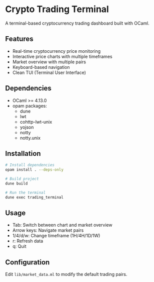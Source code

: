 # Crypto Trading Terminal

A terminal-based cryptocurrency trading dashboard built with OCaml.

## Features
- Real-time cryptocurrency price monitoring
- Interactive price charts with multiple timeframes
- Market overview with multiple pairs
- Keyboard-based navigation
- Clean TUI (Terminal User Interface)

## Dependencies
- OCaml >= 4.13.0
- opam packages:
  - dune
  - lwt
  - cohttp-lwt-unix
  - yojson
  - notty
  - notty.unix

## Installation

```bash
# Install dependencies
opam install . --deps-only

# Build project
dune build

# Run the terminal
dune exec trading_terminal
```

## Usage
- Tab: Switch between chart and market overview
- Arrow keys: Navigate market pairs
- 1/4/d/w: Change timeframe (1H/4H/1D/1W)
- r: Refresh data
- q: Quit

## Configuration
Edit `lib/market_data.ml` to modify the default trading pairs.


